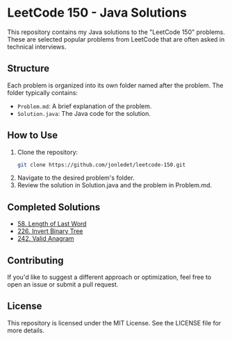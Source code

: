 # LeetCode 150 - Java Solutions

This repository contains my Java solutions to the "LeetCode 150" problems. These are selected popular problems from LeetCode that are often asked in technical interviews.

## Structure

Each problem is organized into its own folder named after the problem. The folder typically contains:

- `Problem.md`: A brief explanation of the problem.
- `Solution.java`: The Java code for the solution.

## How to Use

1. Clone the repository:
   ```bash
   git clone https://github.com/jonledet/leetcode-150.git
   ```
2. Navigate to the desired problem's folder.
3. Review the solution in Solution.java and the problem in Problem.md.

## Completed Solutions

- [58. Length of Last Word](src/com/jonledet/lengthoflastword/Solution.java)
- [226. Invert Binary Tree](src/com/jonledet/invertbinarytree/Solution.java)
- [242. Valid Anagram](src/com/jonledet/validanagram/Solution.java)

## Contributing

If you'd like to suggest a different approach or optimization, feel free to open an issue or submit a pull request.

## License

This repository is licensed under the MIT License. See the LICENSE file for more details.

